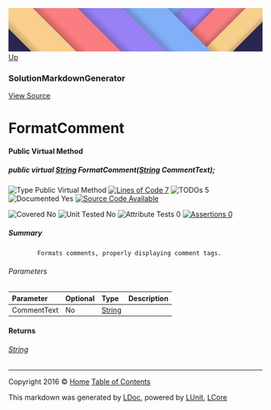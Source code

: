 ![](../Content/LDoc-banner-small.png "")
[Up](SolutionMarkdownGenerator.md)

### SolutionMarkdownGenerator
[View Source](../Markdown/Generators/SolutionMarkdownGenerator.cs)

# FormatComment

#### Public Virtual Method

##### public virtual <a href="https://msdn.microsoft.com/en-us/library/system.string.aspx" alt="">String</a> FormatComment(<a href="https://msdn.microsoft.com/en-us/library/system.string.aspx" alt="">String</a> CommentText);

![Type Public Virtual Method](http://b.repl.ca/v1/Type-Public%20Virtual%20Method-Blue.png "") [![Lines of Code 7](http://b.repl.ca/v1/Lines%20of%20Code-7-blue.png "")](../Markdown/Generators/SolutionMarkdownGenerator.cs#L329) ![TODOs 5](http://b.repl.ca/v1/TODOs-5-yellow.png "")   ![Documented Yes](http://b.repl.ca/v1/Documented-Yes-brightgreen.png "") [![Source Code Available](http://b.repl.ca/v1/Source%20Code-Available-brightgreen.png "")](../Markdown/Generators/SolutionMarkdownGenerator.cs#L329)

![Covered No](http://b.repl.ca/v1/Covered-No-red.png "") ![Unit Tested No](http://b.repl.ca/v1/Unit%20Tested-No-lightgrey.png "") ![Attribute Tests 0](http://b.repl.ca/v1/Attribute%20Tests-0-lightgrey.png "") [![Assertions 0](http://b.repl.ca/v1/Assertions-0-lightgrey.png "")](../Markdown/Generators/SolutionMarkdownGenerator.cs)

##### Summary

            Formats comments, properly displaying comment tags.
            

###### Parameters

Parameter | Optional | Type | Description
:---  | :---  | :---  | :--- 
CommentText | No | [String](https://msdn.microsoft.com/en-us/library/system.string.aspx) | 


#### Returns

###### [String](https://msdn.microsoft.com/en-us/library/system.string.aspx)



---

Copyright 2016 &copy; [Home](../../README.md) [Table of Contents](../../TableOfContents.md)

This markdown was generated by [LDoc](https://github.com/CodeSingularity/LDoc), powered by [LUnit](https://github.com/CodeSingularity/LUnit), [LCore](https://github.com/CodeSingularity/LCore)
